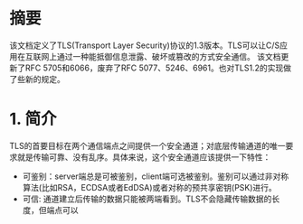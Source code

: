 # 摘要
该文档定义了TLS(Transport Layer Security)协议的1.3版本。TLS可以让C/S应用在互联网上通过一种能抵御信息泄露、破坏或篡改的方式安全通信。
该文档更新了RFC 5705和6066，废弃了RFC 5077、5246、6961。也对TLS1.2的实现做了些新的规定。

# 1. 简介
TLS的首要目标在两个通信端点之间提供一个安全通道；对底层传输通道的唯一要求就是传输可靠、没有乱序。具体来说，这个安全通道应该提供一下特性：
- 可鉴别：server端总是可被鉴别，client端可选被鉴别。鉴别可以通过非对称算法(比如RSA，ECDSA或者EdDSA)或者对称的预共享密钥(PSK)进行。
- 可信: 通道建立后传输的数据只能被两端看到。TLS不会隐藏传输数据的长度，但端点可以

